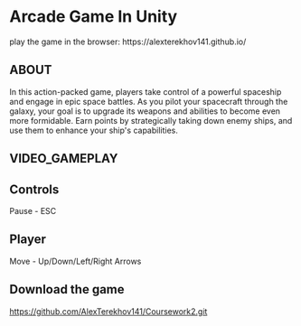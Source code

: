 <h1>Arcade Game In Unity</h1>
play the game in the browser: https://alexterekhov141.github.io/

## ABOUT

In this action-packed game, players take control of a powerful spaceship and engage in epic space battles. As you pilot your spacecraft through the galaxy, your goal is to upgrade its weapons and abilities to become even more formidable. Earn points by strategically taking down enemy ships, and use them to enhance your ship's capabilities.

## VIDEO_GAMEPLAY



## Controls

Pause - ESC

## Player

Move - Up/Down/Left/Right Arrows

## Download the game

https://github.com/AlexTerekhov141/Coursework2.git
